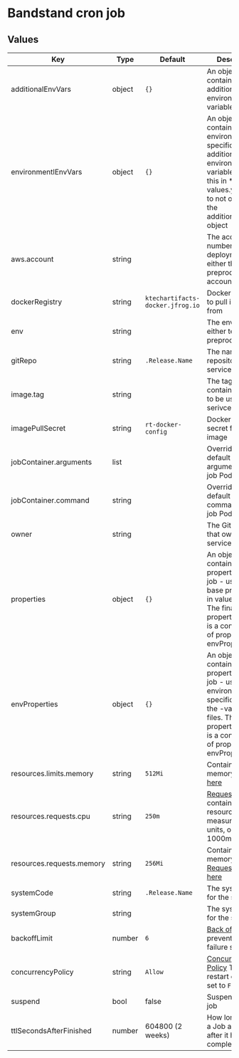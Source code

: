 # Bandstand cron job

## Values

| Key                       | Type    | Default                          | Description                                                                                                                                                                                                                                                                                    |
|---------------------------|---------|----------------------------------|------------------------------------------------------------------------------------------------------------------------------------------------------------------------------------------------------------------------------------------------------------------------------------------------|
| additionalEnvVars         | object  | `{}`                             | An object containing additional environment variables                                                                                                                                                                                                                                          |
| environmentlEnvVars       | object  | `{}`                             | An object containing environment specific additional environment variables. Use this in *-values.yaml files to not overwrite the additionalEnvVars object                                                                                                                                      |
| aws.account               | string  |                                  | The account number of the deployment either the test, preprod or prod account                                                                                                                                                                                                                  |
| dockerRegistry            | string  | `ktechartifacts-docker.jfrog.io` | Docker registry to pull images from                                                                                                                                                                                                                                                            |
| env                       | string  |                                  | The environment, either test, preprod or prod                                                                                                                                                                                                                                                  |
| gitRepo                   | string  | `.Release.Name`                  | The name of the repository for the service                                                                                                                                                                                                                                                     |
| image.tag                 | string  |                                  | The tag for container image to be used in the serivce                                                                                                                                                                                                                                          |
| imagePullSecret           | string  | `rt-docker-config`               | Docker registry secret for pulling image                                                                                                                                                                                                                                                       |
| jobContainer.arguments    | list    |                                  | Override the default container arguments for the job Pod                                                                                                                                                                                                                                       |
| jobContainer.command      | string  |                                  | Override the default container command for the job Pod                                                                                                                                                                                                                                         |
| owner                     | string  |                                  | The GitHub team that owns the service                                                                                                                                                                                                                                                          |
| properties                | object  | `{}`                             | An object containing properties for the job - use this for base properties in values.yaml. The final properties object is a concatination of properties and envProperties.                                                                                                                     |
| envProperties             | object  | `{}`                             | An object containing properties for the job - use this for environment specific values in the <env>-values.yaml files. The final properties object is a concatination of properties and envProperties.                                                                                         |
| resources.limits.memory   | string  | `512Mi`                          | Container memory [limit](https://kubernetes.io/docs/concepts/configuration/manage-resources-containers/#requests-and-limits), see [here](https://kubernetes.io/docs/concepts/configuration/manage-resources-containers/#meaning-of-memory)                                                     |
| resources.requests.cpu    | string  | `250m`                           | [Requests](https://kubernetes.io/docs/concepts/configuration/manage-resources-containers/#requests-and-limits) for container CPU resources measured in cpu units, one core is 1000m, see [here](https://kubernetes.io/docs/concepts/configuration/manage-resources-containers/#meaning-of-cpu) |
| resources.requests.memory | string  | `256Mi`                          | Container memory [Requests](https://kubernetes.io/docs/concepts/configuration/manage-resources-containers/#requests-and-limits)see [here](https://kubernetes.io/docs/concepts/configuration/manage-resources-containers/#meaning-of-memory)                                                    |
| systemCode                | string  | `.Release.Name`                  | The systemCode for the service                                                                                                                                                                                                                                                                 |
| systemGroup               | string  |                                  | The systemGroup for the service                                                                                                                                                                                                                                                                |
| backoffLimit              | number  | `6`                              | [Back off limit](https://kubernetes.io/docs/concepts/workloads/controllers/job/#pod-backoff-failure-policy) To prevent restart on failure set to 0                                                                                                                                             |
| concurrencyPolicy         | string  | `Allow`                          | [Concurrency Policy](https://kubernetes.io/docs/tasks/job/automated-tasks-with-cron-jobs/#concurrency-policy) To prevent restart on failure set to `Forbid`                                                                                                                                    |
| suspend                   | bool    | false                            | Suspend the cron job                                                                                                                                                                                                                                                                           |
| ttlSecondsAfterFinished   | number  | 604800 (2 weeks)                 | How long to keep a Job around for after it has completed                                                                                                                                                                                                                                       |
